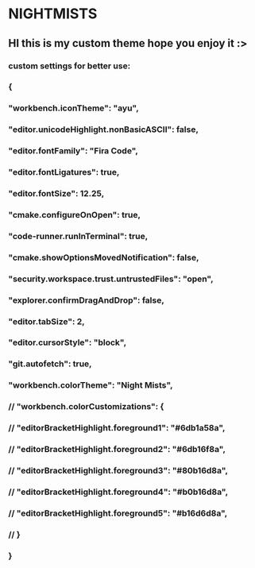 # NIGHTMISTS

## HI this is my custom theme hope you enjoy it :>

### custom settings for better use:

### {
###   "workbench.iconTheme": "ayu",
###   "editor.unicodeHighlight.nonBasicASCII": false,
###   "editor.fontFamily": "Fira Code",
###   "editor.fontLigatures": true,
###   "editor.fontSize": 12.25,
###   "cmake.configureOnOpen": true,
###   "code-runner.runInTerminal": true,
###   "cmake.showOptionsMovedNotification": false,
###   "security.workspace.trust.untrustedFiles": "open",
###   "explorer.confirmDragAndDrop": false,
###   "editor.tabSize": 2,                           
###   "editor.cursorStyle": "block",
###   "git.autofetch": true,
###   "workbench.colorTheme": "Night Mists",
###   // "workbench.colorCustomizations": {
###   //     "editorBracketHighlight.foreground1": "#6db1a58a",
###   //     "editorBracketHighlight.foreground2": "#6db16f8a",
###   //     "editorBracketHighlight.foreground3": "#80b16d8a",
###   //     "editorBracketHighlight.foreground4": "#b0b16d8a",
###   //     "editorBracketHighlight.foreground5": "#b16d6d8a",
###   // }
###
###  }
